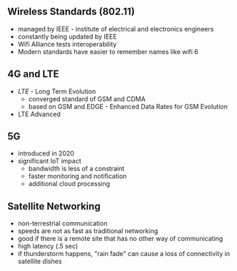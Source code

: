 ## Wireless Standards (802.11)
- managed by IEEE - institute of electrical and electronics engineers
- constantly being updated by IEEE
- Wifi Alliance tests interoperability
- Modern standards have easier to remember names like wifi 6

## 4G and LTE
- *LTE* - Long Term Evolution
	- converged standard of GSM and CDMA
	- based on GSM and EDGE - Enhanced Data Rates for GSM Evolution
- LTE Advanced

## 5G 
- introduced in 2020
- significant IoT impact
	- bandwidth is less of a constraint
	- faster monitoring and notification
	- additional cloud processing

## Satellite Networking
- non-terrestrial communication
- speeds are not as fast as traditional networking
- good if there is a remote site that has no other way of communicating 
- high latency (.5 sec)
- if thunderstorm happens, "rain fade" can cause a loss of connectivity in satellite dishes

